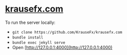 <h1><a href="https://krausefx.com">krausefx.com</a></h1>

To run the server locally:

- `git clone https://github.com/KrauseFx/krausefx.com`
- `bundle install`
- `bundle exec jekyll serve`
- Open [http://127.0.0.1:4000](http://127.0.0.1:4000)
